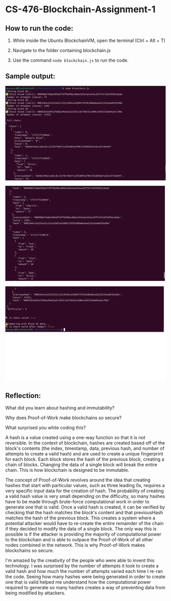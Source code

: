# CS-476-Blockchain-Assignment-1

## How to run the code:

1) While inside the Ubuntu BlockchainVM, open the terminal (Ctrl + Alt + T)

2) Navigate to the folder containing blockchain.js

3) Use the command ` node blockchain.js ` to run the code.

## Sample output:

![alt text](https://github.com/jsb58p/CS-476-Blockchain-Assignment-1/blob/main/console_output1.png?raw=true)

![alt text](https://github.com/jsb58p/CS-476-Blockchain-Assignment-1/blob/main/console_output2.png?raw=true)

![alt text](https://github.com/jsb58p/CS-476-Blockchain-Assignment-1/blob/main/console_output3.png?raw=true)

## Reflection:

What did you learn about hashing and immutability?

Why does Proof-of-Work make blockchains so secure?

What surprised you while coding this?

  A hash is a value created using a one-way function so that it is not reversible. In the context of blockchain, hashes are created based off of the block's contents (the index, timestamp, data, previous hash, and number of attempts to create a valid hash) and are used to create a unique fingerprint for each block. Each block stores the hash of the previous block, creating a chain of blocks. Changing the data of a single block will break the entire chain. This is how blockchain is designed to be immutable. 
  
  The concept of Proof-of-Work revolves around the idea that creating hashes that start with particular values, such as three leading 0s, requires a very specific input data for the creation of hash. The probability of creating a valid hash value is very small depending on the difficulty, so many hashes have to be made through brute-force computational work in order to generate one that is valid. Once a valid hash is created, it can be verified by checking that the hash matches the block's content and that previousHash matches the hash of the previous block. This creates a system where a potential attacker would have to re-create the entire remainder of the chain if they decided to modify the data of a single block. The only way this is possible is if the attacker is providing the majority of computational power to the blockchain and is able to outpace the Proof-of-Work of all other nodes combined in the network. This is why Proof-of-Work makes blockchains so secure.
  
  I'm amazed by the creativity of the people who were able to invent this technology. I was surprised by the number of attempts it took to create a valid hash and how much the number of attempts varied each time I re-ran the code. Seeing how many hashes were being generated in order to create one that is valid helped me understand how the computational power required to generate so many hashes creates a way of preventing data from being modified by attackers. 

